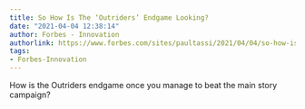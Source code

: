 ```yaml
---
title: So How Is The ‘Outriders’ Endgame Looking?
date: "2021-04-04 12:38:14"
author: Forbes - Innovation
authorlink: https://www.forbes.com/sites/paultassi/2021/04/04/so-how-is-the-outriders-endgame-looking/
tags:
- Forbes-Innovation
---
```

How is the Outriders endgame once you manage to beat the main story campaign?